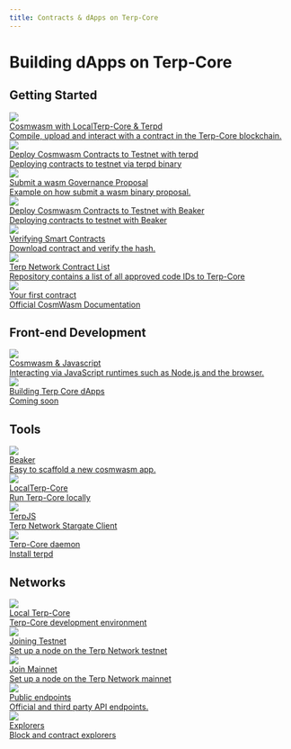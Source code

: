 ```yaml
---
title: Contracts & dApps on Terp-Core
---
```

# Building dApps on Terp-Core


## Getting Started
<div class="cards twoColumn" >

  <a href="cosmwasm-localterp-core.html" class="card">
    <img src="/img/cosmwasm.svg" class="filter-icon" />
    <div class="title">
     Cosmwasm with LocalTerp-Core & Terpd
    </div>
    <div class="text">
      Compile, upload and interact with a contract in the Terp-Core blockchain.
    </div>
  </a>

  <a href="cosmwasm-testnet-manual.html" class="card">
    <img src="/img/cosmwasm.svg" class="filter-icon" />
    <div class="title">
    Deploy Cosmwasm Contracts to Testnet with terpd
    </div>
    <div class="text">
      Deploying contracts to testnet via terpd binary
    </div>
  </a>
  
  <a href="submit_wasm_proposal.html" class="card">
      <img src="/img/cosmwasm.svg" class="filter-icon" />
      <div class="title">
      Submit a wasm Governance Proposal
      </div>
      <div class="text">
        Example on how submit a wasm binary proposal.
      </div>
  </a>

  <a href="cosmwasm-testnet.html" class="card"> 
    <img src="/img/cosmwasm.svg" class="filter-icon" />
    <div class="title">
    Deploy Cosmwasm Contracts to Testnet with Beaker
    </div>
    <div class="text">
      Deploying contracts to testnet with Beaker
    </div>
  </a>

  <a href="cosmwasm-verify-contract.html" class="card">
    <img src="/img/cosmwasm.svg" class="filter-icon" />
    <div class="title">
    Verifying Smart Contracts
    </div>
    <div class="text">
      Download contract and verify the hash.
    </div>
  </a>


  <!-- <a href="cosmwasm-mainnet.html" class="card">
    <img src="/img/cosmwasm.svg" class="filter-icon" />
    <div class="title">
    Deploy Cosmwasm Contracts to Mainnet with Beaker
    </div>
    <div class="text">
      Deploying contracts to mainnet with Beaker
    </div>
  </a> -->
  
  
  <a href="https://github.com/terpnetwork/contract-list" class="card" target="_blank">
    <img src="/img/contract.svg" class="filter-icon" />
    <div class="title">
    Terp Network Contract List
    </div>
    <div class="text">
    Repository contains a list of all approved code IDs to Terp-Core
    </div>
  </a>  
  
  <a href="https://docs.cosmwasm.com/docs/1.0/getting-started/intro" class="card" target="_blank">
    <img src="/img/contract.svg" class="filter-icon" />
    <div class="title">
     Your first contract
    </div>
    <div class="text">
     Official CosmWasm Documentation
    </div>
  </a>  
  

  
  
 </div>
 
 
 ## Front-end Development
 
  <div class="cards twoColumn" >
    <a href="javascript.html" class="card">
      <img src="/img/cosmwasm.svg" class="filter-icon" />
      <div class="title">
       Cosmwasm & Javascript
      </div>
      <div class="text">
       Interacting via JavaScript runtimes such as Node.js and the browser.
      </div>
    </a>
 
   <a href="#" class="card">
      <img src="/img/dapps.svg" class="filter-icon" />
      <div class="title">
       Building Terp Core dApps
      </div>
      <div class="text">
       Coming soon
      </div>
    </a>  
 
   </div>

## Tools
 <div class="cards twoColumn" >

  <a href="/developing/tools/beaker/index.html" class="card">
    <img src="/img/cosmwasm.svg" class="filter-icon" />
    <div class="title">
    Beaker
    </div>
    <div class="text">
      Easy to scaffold a new cosmwasm app.
    </div>
  </a>
  
  <a href="/developing/tools/localterp-core" class="card">
    <img src="/img/localterp-core.svg" class="filter-icon"/>
    <div class="title">
     LocalTerp-Core
    </div>
    <div class="text">
      Run Terp-Core locally
    </div>
  </a>

  <a href="https://www.npmjs.com/package/terpjs" class="card" target="_blank">
    <img src="/img/osmojs.svg" class="filter-icon"/>
    <div class="title">
     TerpJS
    </div>
    <div class="text">
      Terp Network Stargate Client
    </div>
  </a>

  <a href="/developing/tools/terpd" class="card">
    <img src="/img/terminal-solid.svg" class="filter-icon"/>
    <div class="title">
     Terp-Core daemon
    </div>
    <div class="text">
      Install terpd
    </div>
  </a>
 </div>


## Networks
 <div class="cards twoColumn" >

  <a href="/developing/tools/localterp-core.html" class="card">
    <img src="/img/ide.svg" class="filter-icon"/>
    <div class="title">
     Local Terp-Core
    </div>
    <div class="text">
     Terp-Core development environment
    </div>
  </a>
  
  <a href="/developing/network/join-testnet.html" class="card">
       <img src="/img/flask-test.svg" class="filter-icon"/>
    <div class="title">
     Joining Testnet
    </div>
    <div class="text">
     Set up a node on the Terp Network testnet
    </div>
  </a> 

  <a href="/developing/network/join-mainnet.html" class="card">
    <img src="/img/link.svg" class="filter-icon"/>
    <div class="title">
     Join Mainnet
    </div>
    <div class="text">
      Set up a node on the Terp Network mainnet
    </div>
  </a>
  
  <a href="/developing/network/public-endpoints.html" class="card">
    <img src="/img/link.svg" class="filter-icon"/>
    <div class="title">
    Public endpoints
    </div>
    <div class="text">
      Official and third party API endpoints.
    </div>
  </a>
  
  <a href="/developing/network/explorers.html" class="card">
    <img src="/img/link.svg" class="filter-icon"/>
    <div class="title">
    Explorers
    </div>
    <div class="text">
     Block and contract explorers
    </div>
  </a>

 </div>